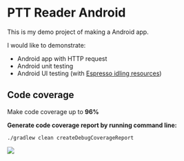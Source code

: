 # PTT Reader Android

This is my demo project of making a Android app.

I would like to demonstrate:
- Android app with HTTP request
- Android unit testing
- Android UI testing (with [Espresso idling resources](https://developer.android.com/training/testing/espresso/idling-resource))

## Code coverage

Make code coverage up to **96%**

**Generate code coverage report by running command line:**
```
./gradlew clean createDebugCoverageReport
```

<img src="https://github.com/hayasilin/ptt-reader-android/blob/master/resource/code_coverage_report.png">
